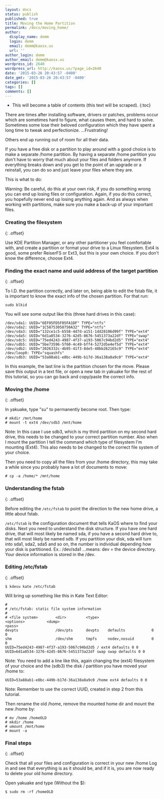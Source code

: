 ```yaml
---
layout: docs
status: publish
published: true
title: Moving the Home Partition
permalink: /docs/moving_home/
author:
  display_name: demm
  login: demm
  email: demm@kaosx.us
  url: ''
author_login: demm
author_email: demm@kaosx.us
wordpress_id: 2640
wordpress_url: http://kaosx.us/?page_id=2640
date: '2015-03-26 20:43:57 -0400'
date_gmt: '2015-03-26 20:43:57 -0400'
categories: []
tags: []
comments: []
---
```

* This will become a table of contents (this text will be scraped).
{:toc}

There are times after installing software, drivers or patches, problems occur which are sometimes hard to figure, what causes them, and hard to solve. Sometimes some lose their beloved configuration which they have spent a long time to tweak and perfectionize. ...Frustrating!

Others end up running out of room for all their data.

If you have a free disk or a partition to play around with a good choice is to make a separate /home partition. By having a separate /home partition you don't have to worry that much about your files and folders anymore. If everything breaks down and you get to the point of an upgrade or a reinstall, you can do so and just leave your files where they are.

This is what to do:

Warning: Be careful, do this at your own risk, if you do something wrong you can end up losing files or configuration. Again, if you do this correct, you hopefully never end up losing anything again. And as always when working with partitions, make sure you make a back-up of your important files.

### Creating the filesystem
{: .offset}

Use KDE Partition Manager, or any other partitioner you feel comfortable with, and create a partition or format your drive to a Linux filesystem. Ext4 is good, some prefer ReiserFS or Ext3, but this is your own choice. If you don't know the difference, choose Ext4.

### Finding the exact name and uuid address of the target partition
{: .offset}

To I.D. the partition correctly, and later on, being able to edit the fstab file, it is important to know the exact info of the chosen partition. For that run:

```
sudo blkid
```

You will see some output like this (three hard drives in this case):

```
/dev/sda1: UUID="6EF05FD5F05FA1DF" TYPE="ntfs"
/dev/sda2: UUID="1C58753058750A32" TYPE="ntfs"
/dev/sda3: UUID="132ce1c5-b558-4d7d-a151-1dd28106d99f" TYPE="ext4"
/dev/sda5: UUID="6d1a8534-3276-42d5-8676-5451373a22df" TYPE="swap"
/dev/sdc5: UUID="75ed4243-4987-4f37-a193-5067c94bd2d5" TYPE="ext4"
/dev/sdb5: UUID="5be73596-5f60-4c49-bff4-5272d5e4ef5d" TYPE="ext4"
/dev/sdb2: UUID="2026332c-4b95-41f3-8de5-40bb262165c9" TYPE="ext4"
/dev/loop0: TYPE="squashfs"
/dev/sdb3: UUID="53a88ab1-e8bc-449b-b17d-36a138a8a9c0" TYPE="ext4"
```

In this example, the last line is the partition chosen for the move. Please save this output in a text file, or open a new tab in yakuake for the rest of this tutorial, so you can go back and copy/paste the correct info.

### Moving the /home
{: .offset}

In yakuake, type "su" to permanently become root. Then type:

```
# mkdir /mnt/home
# mount -t ext4 /dev/sdb3 /mnt/home
```

Note: In this case I use sdb3, which is my third partition on my second hard drive, this needs to be changed to your correct partition number. Also when I mount the partition I tell the command which type of filesystem I'm mounting (Ext4). This also needs to be changed to the correct file system of your choice.

Then you need to copy all the files from your /home directory, this may take a while since you probably have a lot of documents to move:

```
# cp -a /home/* /mnt/home
```

### Understanding the fstab
{: .offset}

Before editing the `/etc/fstab` to point the direction to the new home drive, a little about fstab.

`/etc/fstab` is the configuration document that tells KaOS where to find your disks. Next you need to understand the disk structure. If you have one hard drive, that will most likely be named sda, if you have a second hard drive to, that will most likely be named sdb. If you partition your disk, sda will turn into sda1, sda2, sda5 and so on, the number is individual depending how your disk is partitioned. Ex.: /dev/sda1 ...means: dev = the device directory. Your device information is stored in the /dev.

### Editing /etc/fstab
{: .offset}

```
$ kdesu kate /etc/fstab
```

Will bring up something like this in Kate Text Editor:

```
#
# /etc/fstab: static file system information
#
# <file system>        <dir>         <type>
<options>          <dump>
<pass>
devpts                 /dev/pts      devpts    defaults            0      0
shm                    /dev/shm      tmpfs     nodev,nosuid        0      0
UUID=75ed4243-4987-4f37-a193-5067c94bd2d5 / ext4 defaults 0 0
UUID=6d1a8534-3276-42d5-8676-5451373a22df swap swap defaults 0 0
```

Note: You need to add a line like this, again changing the (ext4) filesystem of your choice and the (sdb3) the disk / partition you have moved your /home to:

```
UUID=53a88ab1-e8bc-449b-b17d-36a138a8a9c0 /home ext4 defaults 0 0
```

Note: Remember to use the correct UUID, created in step 2 from this tutorial.

Then rename the old /home, remove the mounted home dir and mount the new /home by:

```
# mv /home /homeOLD
# mkdir /home
# umount /mnt/home
# mount -a
```

### Final steps
{: .offset}

Check that all your files and configuration is correct in your new /home Log in and see that everything is as it should be, and if it is, you are now ready to delete your old home directory.

Open yakuake and type (Without the $):

```
$ sudo rm -rf /homeOLD
```

